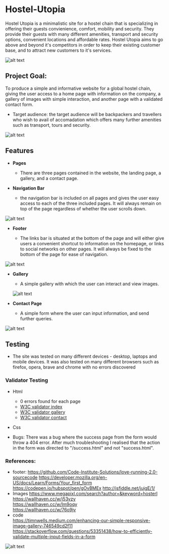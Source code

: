 # Hostel-Utopia
Hostel Utopia is a minimalistic site for a hostel chain that is specializing in offering their guests convienience, comfort, mobility and security. They provide their guests with many different amenities, transport and security options, convenient locations and affordable rates. Hostel Utopia aims to go above and beyond it's competitors in order to keep their existing customer base, and to attract new customers to it's services.

![alt text](https://github.com/caninereason/Hostel-Utopia/blob/main/assets/images/mockup.png)
## Project Goal:  
To produce a simple and informative website for a global hostel chain, giving the user access to a home page with information on the company, a gallery of images with simple interaction, and another page with a validated contact form.
 

- Target audience: 
the target audience will be backpackers and travellers who wish to avail of accomadation which offers many further amenities such as transport, tours and security.
 
 ![alt text](https://github.com/caninereason/Hostel-Utopia/blob/main/assets/images/reindex.png?raw=true)
 
## Features
 - __Pages__
   - There are three pages contained in the website, the landing page, a gallery, and a contact page. 

 - __Navigation Bar__
    
   - the navigation bar is included on all pages and gives the user easy access to each of the three included pages. It will always remain on top of the page regardless of whether the user scrolls down.

![alt text](https://github.com/caninereason/Hostel-Utopia/blob/main/assets/images/banner.png?raw=true)

 - __Footer__

   - The links bar is situated at the bottom of the page and will either give users a convenient shortcut to information on the homepage, or links to social networks on other pages. It will always be fixed to the bottom of the page for ease of navigation.
 
 ![alt text](https://github.com/caninereason/Hostel-Utopia/blob/main/assets/images/footer.png)

 - __Gallery__

   - A simple gallery with which the user can interact and view images.

   ![alt text](https://github.com/caninereason/Hostel-Utopia/blob/main/assets/images/gal.png)

 - __Contact Page__ 

   - A simple form where the user can input information, and send further queries.

  ![alt text](https://github.com/caninereason/Hostel-Utopia/blob/main/assets/images/contact.png)

## Testing

- The site was tested on many different devices - desktop, laptops and mobile devices. It was also tested on many different browsers such as firefox, opera, brave and chrome with no errors discovered
### Validator Testing

- Html
    - 0 errors found for each page
    - [W3C validator index](https://validator.w3.org/nu/?doc=https%3A%2F%2Fcaninereason.github.io%2FHostel-Utopia%2Findex.html)
    - [W3C validator gallery](https://validator.w3.org/nu/?doc=https%3A%2F%2Fcaninereason.github.io%2FHostel-Utopia%2Fgallery.html)
    - [W3C validator contact](https://validator.w3.org/nu/?doc=https%3A%2F%2Fcaninereason.github.io%2FHostel-Utopia%2Fcontact.html)

- Css
    
- Bugs:
There was a bug where the success page from the form would throw a 404 error. After much troubleshooting I realised that the action in the form was directed to "/success.html" and not "success.html".

### References:
- footer:
 https://github.com/Code-Institute-Solutions/love-running-2.0-sourcecode
https://developer.mozilla.org/en-US/docs/Learn/Forms/Your_first_form
https://codepen.io/hubspot/pen/gOvBMEx 
http://jsfiddle.net/jujgE/1/ 
- Images 
https://www.megapixl.com/search?author=&keyword=hosterl 
https://wallhaven.cc/w/j53vzy  
https://wallhaven.cc/w/lm9oqy  
https://wallhaven.cc/w/76o9jv  
- code  
https://timnwells.medium.com/enhancing-our-simple-responsive-image-gallery-746549cd2f11 
https://stackoverflow.com/questions/53351438/how-to-efficiently-validate-multiple-input-fields-in-a-form

![alt text](https://github.com/caninereason/Hostel-Utopia/blob/main/assets/images/Lighthouse-Report.png?raw=true)
